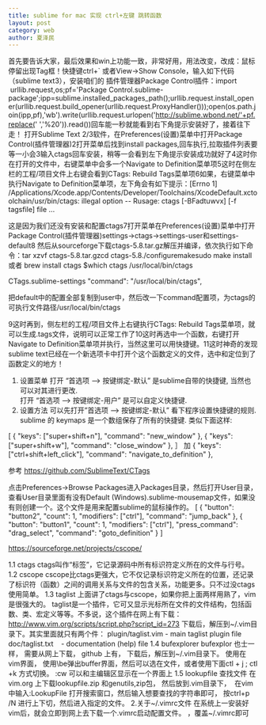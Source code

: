 ```yaml
---
title: sublime for mac 实现 ctrl+左键 跳转函数
layout: post
category: web
author: 夏泽民
---
```

首先要告诉大家，最后效果和win上功能一致，非常好用，用法改变，改成：鼠标停留出现Tag框！快捷键ctrl+` 或者View->Show Console，输入如下代码（sublime text3），安装咱们的 插件管理器Package Control插件：import  urllib.request,os;pf='Package Control.sublime-package';ipp=sublime.installed_packages_path();urllib.request.install_opener(urllib.request.build_opener(urllib.request.ProxyHandler()));open(os.path.join(ipp,pf),'wb').write(urllib.request.urlopen('http://sublime.wbond.net/'+pf.replace(' ','%20')).read())回车能一秒就能看到右下角提示安装好了，接着往下走！
打开Sublime Text 2/3软件，在Preferences(设置)菜单中打开Package Control(插件管理器)2打开菜单后找到install packages,回车执行,拉取插件列表要等一小会3输入ctags回车安装，稍等一会看到左下角提示安装成功就好了4这时你在打开的文件中，右键菜单中会多一个Navigate to Definition菜单项5这时在侧左栏的工程/项目文件上右键会看到CTags: Rebuild Tags菜单项6如果，右键菜单中执行Navigate to Definition菜单项，左下角会有如下提示：[Errno 1] /Applications/Xcode.app/Contents/Developer/Toolchains/XcodeDefault.xctoolchain/usr/bin/ctags: illegal option -- Rusage: ctags [-BFadtuwvx] [-f tagsfile] file ...

这是因为我们还没有安装和配置ctags7打开菜单在Preferences(设置)菜单中打开Package Control(插件管理器)settings->ctags->settings-user和settings-default8
然后从sourceforge下载ctags-5.8.tar.gz解压并编译，依次执行如下命令：tar xzvf ctags-5.8.tar.gzcd ctags-5.8./configuremakesudo make install
或者
brew install ctags
$which ctags
/usr/local/bin/ctags

CTags.sublime-settings
"command": "/usr/local/bin/ctags",

把default中的配置全部复制到user中，然后改一下command配置项，为ctags的可执行文件路径/usr/local/bin/ctags

9这时再到，侧左栏的工程/项目文件上右键执行CTags: Rebuild Tags菜单项，就可以生成.tags文件，说明可以正常工作了10这时再选中一个函数，右键打开Navigate to Definition菜单项并执行，当然这里可以用快捷键。11这时神奇的发现sublime text已经在一个新选项卡中打开个这个函数定义的文件，选中和定位到了函数定义的地方！
<!-- more -->
1. 设置菜单
打开 “首选项 –> 按键绑定-默认” 是sublime自带的快捷键, 当然也可以对其进行更改.  
打开 “首选项 –> 按键绑定-用户” 是可以自定义快捷键.
2. 设置方法
可以先打开”首选项 –> 按键绑定-默认” 看下程序设置快捷键的规则.
sublime 的 keymaps 是一个数组保存了所有的快捷键.
类似下面这样:

[
    { "keys": ["super+shift+n"], "command": "new_window" },
    { "keys": ["super+shift+w"], "command": "close_window" },
］
加
 { "keys": ["ctrl+shift+left_click"], "command": "navigate_to_definition" },
 
 参考
 https://github.com/SublimeText/CTags

 点击Preferences->Browse Packages进入Packages目录，然后打开User目录，查看User目录里面有没有Default (Windows).sublime-mousemap文件，如果没有则创建一个。这个文件是用来配置sublime的鼠标操作的。
[
{
    "button": "button2",
    "count": 1,
    "modifiers": ["ctrl"],
    "command": "jump_back"
},
{
    "button": "button1",
    "count": 1,
    "modifiers": ["ctrl"],
    "press_command": "drag_select",
    "command": "goto_definition"
}
]


https://sourceforge.net/projects/cscope/

1.1 ctags
ctags叫作“标签”，它记录源码中所有标识符定义所在的文件与行号。
1.2 cscope
cscope比ctags更强大，它不仅记录标识符定义所在的位置，还记录了标识符（函数）之间的调用关系与文件的包含关系，功能更多。只不过没ctags使用简单。
1.3 taglist 
上面讲了ctags与cscope，如果你把上面两样用熟了，vim是很强大的。 
taglist是一个插件，它可又显示光标所在文件的文件结构，包括函数、类、宏定义等等。不多说，这个插件在网上有下载：http://www.vim.org/scripts/script.php?script_id=273
下载后，解压到~/.vim目录下。其实里面就只有两个件： 
plugin/taglist.vim - main taglist plugin file  doc/taglist.txt    - documentation (help) file
1.4 bufexplorer 
bufexplor 也士一样， 需要从网上下载， github 上有， 下载后，解压到~/.vim目录下。
使用在vim界面， 使用\be弹出buffer界面，然后可以选在文件，或者使用下面ctl + j ; ctl +k 方式切换。
:cw 可以和主编辑区显示在一个界面上
1.5 lookupfile 查找文件
在vim.org 上下载lookupfile.zip 和genutils,zip包， 然后放到.vim目录下，  
在vim 中输入:LookupFile 打开搜索窗口，然后输入想要查找的字符串即可， 按ctrl+p /N 进行上下切，然后进入指定的文件。
2.关于~/.vimrc文件
在系统上一安装好vim后，就会立即到网上去下载一个.vimrc启动配置文件。
，覆盖~/.vimrc即可


